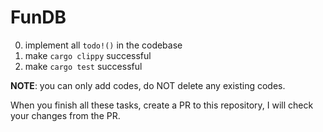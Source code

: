 # FunDB

0. implement all `todo!()` in the codebase
1. make `cargo clippy` successful
2. make `cargo test` successful

**NOTE**: you can only add codes, do NOT delete any existing codes.

When you finish all these tasks, create a PR to this repository, I will check your changes from the PR.
